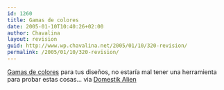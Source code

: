 ```yaml
---
id: 1260
title: Gamas de colores
date: 2005-01-10T10:40:26+02:00
author: Chavalina
layout: revision
guid: http://www.wp.chavalina.net/2005/01/10/320-revision/
permalink: /2005/01/10/320-revision/
---
```

<a href="http://www.returnofdesign.com/spectacle/show.php?page=16" target="_blank">Gamas de colores</a> para tus diseños, no estaría mal tener una herramienta para probar estas cosas… via <a href="http://www.domestikalien.com/?p=162" target="_blank">Domestik Alien</a>